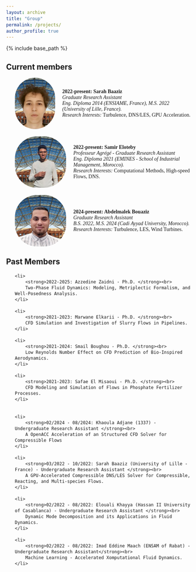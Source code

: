 ```yaml
---
layout: archive
title: "Group"
permalink: /projects/
author_profile: true
---
```


{% include base_path %}

<body>

<h2>Current members</h2>


<ul>

<!-- <li style="display: flex; align-items: center; margin-bottom: 20px; font-family: Times New Roman, sans-serif;">
    <img src="/images/zaidni.jpg" alt="Azzedine Zaidni" style="width: 140px; height: 140px; border-radius: 60px; margin-right: 20px;">
    <div>
        <strong>2022-present: Azzedine Zaidni</strong><br>
        <em>Professeur Agrégé - Graduate Research Assistant</em><br>
        <em>B.S. 2017 (Université Moulay Ismail Meknès, Morocco), Eng. Diploma 2019 (EHTP, Morocco).</em><br>
        <em>Research Interests:</em> Applied Mathematics, Mathematical Physics, Hamiltonian Dynamics.
    </div>
</li> -->

<li style="display: flex; align-items: center; margin-bottom: 20px; font-family: Times New Roman, sans-serif;">
    <img src="/images/sarah.jpg" alt="Sarah Baaziz" style="width: 140px; height: 140px; border-radius: 60px; margin-right: 20px;">
    <div>
        <strong>2022-present: Sarah Baaziz</strong><br>
        <em>Graduate Research Assistant</em><br>
        <em>Eng. Diploma 2014 (ENSIAME, France), M.S. 2022 (University of Lille, France).</em><br>
        <em>Research Interests:</em> Turbulence, DNS/LES, GPU Acceleration.
    </div>
</li>


<li style="display: flex; align-items: center; margin-bottom: 20px; font-family: Times New Roman, sans-serif;">
    <img src="/images/samir.jpg" alt="Samir Eloteby" style="width: 140px; height: 140px; border-radius: 60px; margin-right: 20px;">
    <div>
        <strong>2022-present: Samir Eloteby</strong><br>
        <em>Professeur Agrégé - Graduate Research Assistant</em><br>
        <em>Eng. Diploma 2021 (EMINES - School of Industrial Management, Morocco).</em><br>
        <em>Research Interests:</em> Computational Methods, High-speed Flows, DNS.
    </div>
</li>

<li style="display: flex; align-items: center; margin-bottom: 20px; font-family: Times New Roman, sans-serif;">
    <img src="/images/abdemlak.jpg" alt="Abdelmalek Bouaziz" style="width: 140px; height: 140px; border-radius: 60px; margin-right: 20px;">
    <div>
        <strong>2024-present: Abdelmalek Bouaziz </strong><br>
        <em>Graduate Research Assistant</em><br>
        <em>B.S. 2022, M.S. 2024 (Cadi Ayyad University, Morocco).</em><br>
        <em>Research Interests:</em> Turbulence, LES, Wind Turbines.
    </div>
</li>

</ul>


<h2>Past Members</h2>
<ul>

    <li>
        <strong>2022-2025: Azzedine Zaidni - Ph.D. </strong><br>
        Two-Phase Fluid Dynamics: Modeling, Metriplectic Formalism, and Well-Posedness Analysis.
    </li>

    <li>
        <strong>2021-2023: Marwane Elkarii - Ph.D. </strong><br>
        CFD Simulation and Investigation of Slurry Flows in Pipelines.
    </li>

    <li>
        <strong>2021-2024: Smail Boughou - Ph.D. </strong><br>
        Low Reynolds Number Effect on CFD Prediction of Bio-Inspired Aerodynamics.
    </li>

    <li>
        <strong>2021-2023: Safae El Misaoui - Ph.D. </strong><br>
        CFD Modeling and Simulation of Flows in Phosphate Fertilizer Processes.
    </li>


    <li>
        <strong>02/2024 - 08/2024: Khaoula Adjane (1337) - Undergraduate Research Assistant </strong><br>
        A OpenACC Acceleration of an Structured CFD Solver for Compressible Flows
    </li>

    <li>
        <strong>03/2022 - 10/2022: Sarah Baaziz (University of Lille - France) - Undergraduate Research Assistant </strong><br>
        A GPU-Accelerated Compressible DNS/LES Solver for Compressible, Reacting, and Multi-species Flows.
    </li>

    <li>
        <strong>02/2022 - 08/2022: Elouali Khayya (Hassan II University of Casablanca) - Undergraduate Research Assistant </strong><br>
        Dynamic Mode Decomposition and its Applications in Fluid Dynamics.
    </li>

    <li>
        <strong>02/2022 - 08/2022: Imad Eddine Maach (ENSAM of Rabat) - Undergraduate Research Assistant</strong><br>
        Machine Learning - Accelerated Xomputational Fluid Dynamics.
    </li>
</ul>


</body>